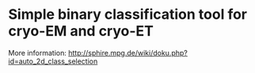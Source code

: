# Simple binary classification tool for cryo-EM and cryo-ET

More information: http://sphire.mpg.de/wiki/doku.php?id=auto_2d_class_selection
